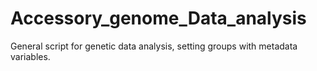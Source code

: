 # Accessory_genome_Data_analysis
General script for genetic data analysis, setting groups with metadata variables.
